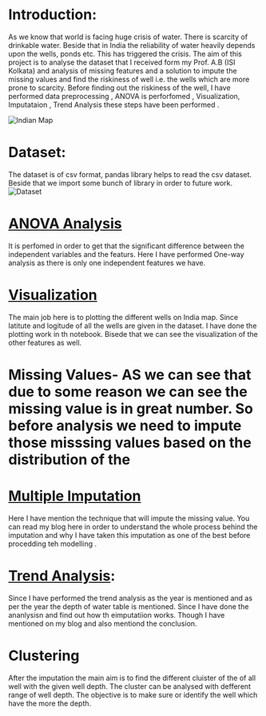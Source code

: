 

# Introduction:  
As we know that world is facing huge crisis of water. There is scarcity of drinkable water. Beside that in India the reliability of water heavily depends upon the wells, ponds etc. This has triggered the crisis. The aim of this project is to analyse the dataset that I received form my Prof. A.B (ISI Kolkata) and analysis of missing features and a solution to impute the missing values and find the riskiness of well i.e. the wells which are more prone to scarcity. Before finding out the riskiness of the well, I have performed data preprocessing , ANOVA is perforfomed , Visualization, Imputataion , Trend Analysis these steps have been performed .

![Indian Map](https://user-images.githubusercontent.com/22790745/132087350-3e5269f9-fed2-410b-9c9d-ddf38582e5db.png)

# Dataset:
The dataset is of csv format, pandas library helps to read the csv dataset. Beside that we import some bunch of library in order to future work.
![Dataset](https://user-images.githubusercontent.com/22790745/132087281-326390bf-ef10-485c-870e-4483c37f0808.png)


# [ANOVA Analysis](https://www.kaggle.com/jurk06/one-way-anova-analysis) 
It is perfomed in order to get that the significant difference between the independent variables and the featurs. Here I have performed One-way analysis as there is only one independent features we have.

# [Visualization](https://www.kaggle.com/jurk06/indian-map#Well-depth-Analysis) 
The main job here is to plotting the different wells on India map. Since latitute and logitude of all the wells are given in the dataset. I have done the plotting work in th notebook. Bisede that we can see the visualization of the other features as well.

# Missing Values-  AS we can see that due to some reason we can see the missing value is in great number. So before analysis we need to impute those misssing values based on the distribution of the 


# [Multiple Imputation](https://rabkumarisinghisikolkata.medium.com/visualization-and-multiple-imputation-734b9e73f2b2)
Here I have mention the technique that will impute the missing value. You can read my blog here in order to understand the whole process behind the imputation and why I have taken this imputation as one of the best before procedding teh modelling .

# [Trend Analysis](https://www.kaggle.com/jurk06/trends-analysis):
Since I have performed the trend analysis as the year is mentioned and as per the year the depth of water table is mentioned. Since I have done the ananlysisn and find out how th eimputatiion works. Though I have mentioned on my blog and also mentiond the conclusion.


# Clustering 
After the imputation the main aim is to find the different cluister of the of all well with the given well depth. The cluster can be analysed with defferent range of well depth. The objective is to make sure or identify the well which have the more the depth. 
